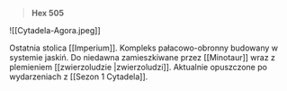 

>**Hex 505**

![[Cytadela-Agora.jpeg]]

Ostatnia stolica [[Imperium]]. Kompleks pałacowo-obronny budowany w systemie jaskiń. Do niedawna zamieszkiwane przez [[Minotaur]] wraz z plemieniem [[zwierzoludzie |zwierzoludzi]]. Aktualnie opuszczone po wydarzeniach z [[Sezon 1 Cytadela]]. 